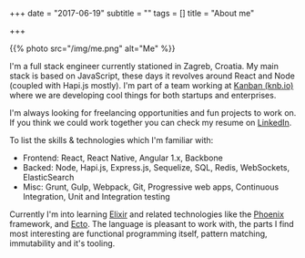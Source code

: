 +++
date = "2017-06-19"
subtitle = ""
tags = []
title = "About me"

+++

{{% photo src="/img/me.png" alt="Me" %}}

I'm a full stack engineer currently stationed in Zagreb, Croatia. My main stack is based on JavaScript, these days it revolves around React and Node (coupled with Hapi.js mostly). I'm part of a team working at [Kanban (knb.io)](https://knb.io) where we are developing cool things for both startups and enterprises.

I'm always looking for freelancing opportunities and fun projects to work on. If you think we could work together you can check my resume on [LinkedIn](https://www.linkedin.com/in/davor-badrov-670b0312b/).

To list the skills & technologies which I'm familiar with:

- Frontend: React, React Native, Angular 1.x, Backbone
- Backed: Node, Hapi.js, Express.js, Sequelize, SQL, Redis, WebSockets, ElasticSearch
- Misc: Grunt, Gulp, Webpack, Git, Progressive web apps, Continuous Integration, Unit and Integration testing

Currently I'm into learning [Elixir](elixir-lang.org) and related technologies like the [Phoenix](http://phoenixframework.org/) framework, and [Ecto](https://github.com/elixir-ecto/ecto). The language is pleasant to work with, the parts I find most interesting are functional programming itself, pattern matching, immutability and it's tooling.
